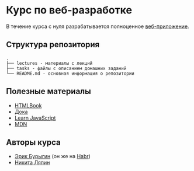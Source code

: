 # Курс по веб-разработке

В течение курса с нуля разрабатывается полноценное [веб-приложение](https://github.com/lyaplyap/dreamboard). 

## Структура репозитория

```text
.
├── lectures - материалы с лекций
├── tasks - файлы с описанием домашних заданий
└── README.md - основная информация о репозитории
```

## Полезные материалы

* [HTMLBook](https://htmlbook.ru/)
* [Дока](https://doka.guide/)
* [Learn JavaScript](https://learn.javascript.ru/)
* [MDN](https://developer.mozilla.org/ru/)

## Авторы курса

* [Эрик Бурыгин](https://github.com/d08r0) (он же на [Habr](https://habr.com/ru/users/d08r0/publications/articles/))
* [Никита Ляпин](https://github.com/lyaplyap)
